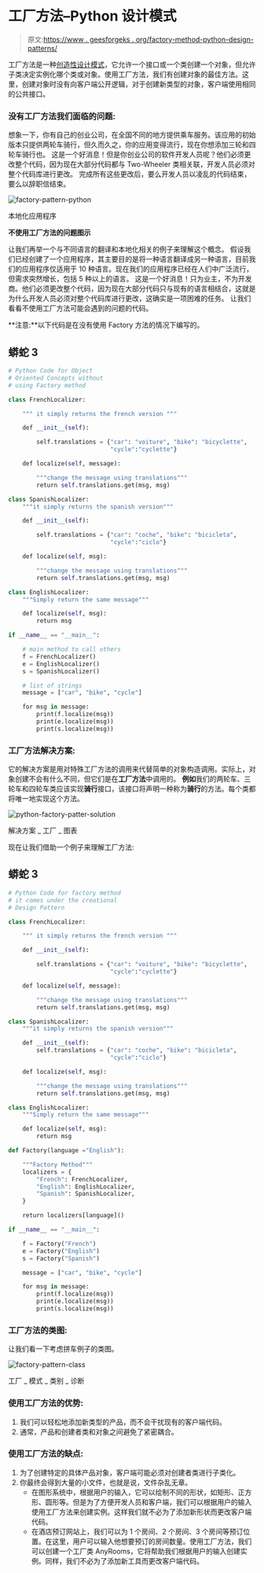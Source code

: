 # 工厂方法–Python 设计模式

> 原文:[https://www . geesforgeks . org/factory-method-python-design-patterns/](https://www.geeksforgeeks.org/factory-method-python-design-patterns/)

工厂方法是一种[创造性设计模式](https://www.geeksforgeeks.org/design-patterns-set-1-introduction/)，它允许一个接口或一个类创建一个对象，但允许子类决定实例化哪个类或对象。使用工厂方法，我们有创建对象的最佳方法。这里，创建对象时没有向客户端公开逻辑，对于创建新类型的对象，客户端使用相同的公共接口。

### 没有工厂方法我们面临的问题:

想象一下，你有自己的创业公司，在全国不同的地方提供乘车服务。该应用的初始版本只提供两轮车骑行，但久而久之，你的应用变得流行，现在你想添加三轮和四轮车骑行也。
这是一个好消息！但是你创业公司的软件开发人员呢？他们必须更改整个代码，因为现在大部分代码都与 Two-Wheeler 类相关联，开发人员必须对整个代码库进行更改。
完成所有这些更改后，要么开发人员以凌乱的代码结束，要么以辞职信结束。

![factory-pattern-python](img/5334ffb8d9947c33f4d8a2010617a4d5.png)

本地化应用程序

**不使用工厂方法的问题图示**

让我们再举一个与不同语言的翻译和本地化相关的例子来理解这个概念。
假设我们已经创建了一个应用程序，其主要目的是将一种语言翻译成另一种语言，目前我们的应用程序仅适用于 10 种语言。现在我们的应用程序已经在人们中广泛流行，但需求突然增长，包括 5 种以上的语言。
这是一个好消息！只为业主，不为开发商。他们必须更改整个代码，因为现在大部分代码只与现有的语言相结合，这就是为什么开发人员必须对整个代码库进行更改，这确实是一项困难的任务。
让我们看看不使用工厂方法可能会遇到的问题的代码。

**注意:**以下代码是在没有使用 Factory 方法的情况下编写的。

## 蟒蛇 3

```py
# Python Code for Object
# Oriented Concepts without
# using Factory method

class FrenchLocalizer:

    """ it simply returns the french version """

    def __init__(self):

        self.translations = {"car": "voiture", "bike": "bicyclette",
                             "cycle":"cyclette"}

    def localize(self, message):

        """change the message using translations"""
        return self.translations.get(msg, msg)

class SpanishLocalizer:
    """it simply returns the spanish version"""

    def __init__(self):

        self.translations = {"car": "coche", "bike": "bicicleta",
                             "cycle":"ciclo"}

    def localize(self, msg):

        """change the message using translations"""
        return self.translations.get(msg, msg)

class EnglishLocalizer:
    """Simply return the same message"""

    def localize(self, msg):
        return msg

if __name__ == "__main__":

    # main method to call others
    f = FrenchLocalizer()
    e = EnglishLocalizer()
    s = SpanishLocalizer()

    # list of strings
    message = ["car", "bike", "cycle"]

    for msg in message:
        print(f.localize(msg))
        print(e.localize(msg))
        print(s.localize(msg))
```

### 工厂方法解决方案:

它的解决方案是用对特殊工厂方法的调用来代替简单的对象构造调用。实际上，对象创建不会有什么不同，但它们是在**工厂方法**中调用的。
**例如**我们的两轮车、三轮车和四轮车类应该实现**骑行**接口，该接口将声明一种称为**骑行**的方法。每个类都将唯一地实现这个方法。

![python-factory-patter-solution](img/82051139726ec6837777c71bb48cecbc.png)

解决方案 _ 工厂 _ 图表

现在让我们借助一个例子来理解工厂方法:

## 蟒蛇 3

```py
# Python Code for factory method
# it comes under the creational
# Design Pattern

class FrenchLocalizer:

    """ it simply returns the french version """

    def __init__(self):

        self.translations = {"car": "voiture", "bike": "bicyclette",
                             "cycle":"cyclette"}

    def localize(self, message):

        """change the message using translations"""
        return self.translations.get(msg, msg)

class SpanishLocalizer:
    """it simply returns the spanish version"""

    def __init__(self):
        self.translations = {"car": "coche", "bike": "bicicleta",
                             "cycle":"ciclo"}

    def localize(self, msg):

        """change the message using translations"""
        return self.translations.get(msg, msg)

class EnglishLocalizer:
    """Simply return the same message"""

    def localize(self, msg):
        return msg

def Factory(language ="English"):

    """Factory Method"""
    localizers = {
        "French": FrenchLocalizer,
        "English": EnglishLocalizer,
        "Spanish": SpanishLocalizer,
    }

    return localizers[language]()

if __name__ == "__main__":

    f = Factory("French")
    e = Factory("English")
    s = Factory("Spanish")

    message = ["car", "bike", "cycle"]

    for msg in message:
        print(f.localize(msg))
        print(e.localize(msg))
        print(s.localize(msg))
```

### 工厂方法的类图:

让我们看一下考虑拼车例子的类图。

![factory-pattern-class](img/f0bff31b9e55a53a4957d874cf144089.png)

工厂 _ 模式 _ 类别 _ 诊断

### 使用工厂方法的优势:

1.  我们可以轻松地添加新类型的产品，而不会干扰现有的客户端代码。
2.  通常，产品和创建者类和对象之间避免了紧密耦合。

### 使用工厂方法的缺点:

1.  为了创建特定的具体产品对象，客户端可能必须对创建者类进行子类化。
2.  你最终会得到大量的小文件，也就是说，文件杂乱无章。
    *   在图形系统中，根据用户的输入，它可以绘制不同的形状，如矩形、正方形、圆形等。但是为了方便开发人员和客户端，我们可以根据用户的输入使用工厂方法来创建实例。这样我们就不必为了添加新形状而更改客户端代码。
    *   在酒店预订网站上，我们可以为 1 个房间、2 个房间、3 个房间等预订位置。在这里，用户可以输入他想要预订的房间数量。使用工厂方法，我们可以创建一个工厂类 AnyRooms，它将帮助我们根据用户的输入创建实例。同样，我们不必为了添加新工具而更改客户端代码。